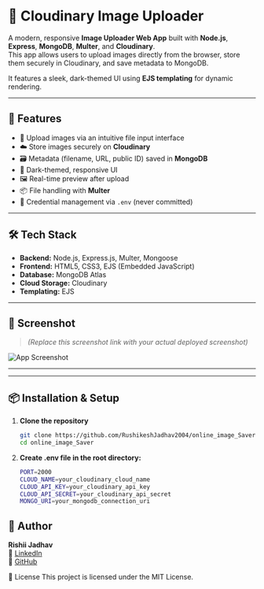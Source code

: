 # 🌆 Cloudinary Image Uploader

A modern, responsive **Image Uploader Web App** built with **Node.js**, **Express**, **MongoDB**, **Multer**, and **Cloudinary**.  
This app allows users to upload images directly from the browser, store them securely in Cloudinary, and save metadata to MongoDB.

It features a sleek, dark-themed UI using **EJS templating** for dynamic rendering.

---

## 🚀 Features

- 📁 Upload images via an intuitive file input interface
- ☁️ Store images securely on **Cloudinary**
- 🗃 Metadata (filename, URL, public ID) saved in **MongoDB**
- 🎨 Dark-themed, responsive UI
- 🖼 Real-time preview after upload
- 📦 File handling with **Multer**
- 🔐 Credential management via `.env` (never committed)

---

## 🛠 Tech Stack

- **Backend:** Node.js, Express.js, Multer, Mongoose  
- **Frontend:** HTML5, CSS3, EJS (Embedded JavaScript)  
- **Database:** MongoDB Atlas  
- **Cloud Storage:** Cloudinary  
- **Templating:** EJS

---

## 📸 Screenshot

> *(Replace this screenshot link with your actual deployed screenshot)*

![App Screenshot](https://github.com/user-attachments/assets/858a5ab0-4b5a-4bd3-bc36-515617dee8cd)

---


---

## 📦 Installation & Setup

1. **Clone the repository**
   ```bash
   git clone https://github.com/RushikeshJadhav2004/online_image_Saver.git
   cd online_image_Saver


2. **Create .env file in the root directory:**
    ```bash
    PORT=2000
   CLOUD_NAME=your_cloudinary_cloud_name
   CLOUD_API_KEY=your_cloudinary_api_key
   CLOUD_API_SECRET=your_cloudinary_api_secret
   MONGO_URI=your_mongodb_connection_uri


 ## 👤 Author

**Rishii Jadhav**  
🔗 [LinkedIn]([(http://www.linkedin.com/in/rushikeshjadhav2004))  
🔗 [GitHub](https://github.com/RushikeshJadhav2004)


📝 License
This project is licensed under the MIT License.
